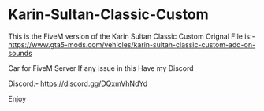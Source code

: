 # Karin-Sultan-Classic-Custom

This is the FiveM version of the Karin Sultan Classic Custom
Orignal File is:-
https://www.gta5-mods.com/vehicles/karin-sultan-classic-custom-add-on-sounds

Car for FiveM Server  If any issue in this Have my Discord

Discord:- https://discord.gg/DQxmVhNdYd

Enjoy
